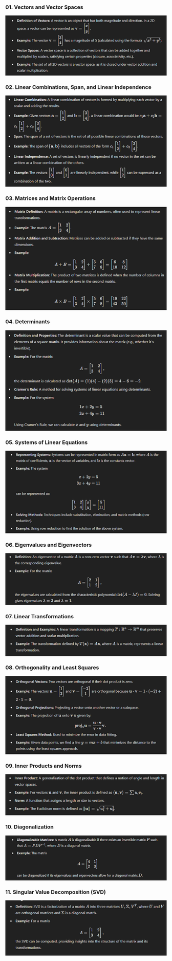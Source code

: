 

### 01. Vectors and Vector Spaces
![](https://github.com/samratpro/Python_Notes/blob/master/03.%20DS%20and%20ML/01.%20Math/00.%20Img/03.%20Linear%20Algebra/01.%20Vectors%20and%20Vector%20Spaces.png)

### 02. Linear Combinations, Span, and Linear Independence
![](https://github.com/samratpro/Python_Notes/blob/master/03.%20DS%20and%20ML/01.%20Math/00.%20Img/03.%20Linear%20Algebra/02.%20Linear%20Combinations%2C%20Span%2C%20and%20Linear%20Independence.png)

### 03. Matrices and Matrix Operations
![](https://github.com/samratpro/Python_Notes/blob/master/03.%20DS%20and%20ML/01.%20Math/00.%20Img/03.%20Linear%20Algebra/03.%20Matrices%20and%20Matrix%20Operations.png)

### 04. Determinants
![](https://github.com/samratpro/Python_Notes/blob/master/03.%20DS%20and%20ML/01.%20Math/00.%20Img/03.%20Linear%20Algebra/04.%20Determinants.png)

### 05. Systems of Linear Equations
![](https://github.com/samratpro/Python_Notes/blob/master/03.%20DS%20and%20ML/01.%20Math/00.%20Img/03.%20Linear%20Algebra/05.%20Systems%20of%20Linear%20Equations.png)

### 06. Eigenvalues and Eigenvectors
![](https://github.com/samratpro/Python_Notes/blob/master/03.%20DS%20and%20ML/01.%20Math/00.%20Img/03.%20Linear%20Algebra/06.%20Eigenvalues%20and%20Eigenvectors.png)

### 07. Linear Transformations
![](https://github.com/samratpro/Python_Notes/blob/master/03.%20DS%20and%20ML/01.%20Math/00.%20Img/03.%20Linear%20Algebra/07.%20Linear%20Transformations.png)

### 08. Orthogonality and Least Squares
![](https://github.com/samratpro/Python_Notes/blob/master/03.%20DS%20and%20ML/01.%20Math/00.%20Img/03.%20Linear%20Algebra/08.%20Orthogonality%20and%20Least%20Squares.png)

### 09. Inner Products and Norms
![](https://github.com/samratpro/Python_Notes/blob/master/03.%20DS%20and%20ML/01.%20Math/00.%20Img/03.%20Linear%20Algebra/09.%20Inner%20Products%20and%20Norms.png)

### 10. Diagonalization
![](https://github.com/samratpro/Python_Notes/blob/master/03.%20DS%20and%20ML/01.%20Math/00.%20Img/03.%20Linear%20Algebra/10.%20Diagonalization.png)

### 11. Singular Value Decomposition (SVD)
![](https://github.com/samratpro/Python_Notes/blob/master/03.%20DS%20and%20ML/01.%20Math/00.%20Img/03.%20Linear%20Algebra/11.%20Singular%20Value%20Decomposition%20(SVD).png)

